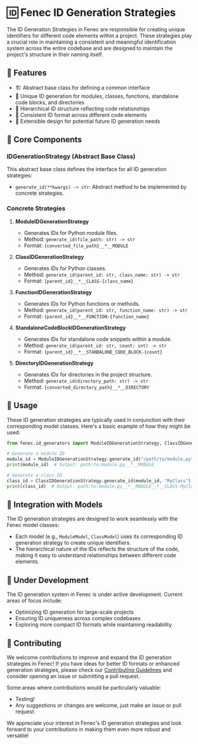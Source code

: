 # 🆔 Fenec ID Generation Strategies

The ID Generation Strategies in Fenec are responsible for creating unique identifiers for different code elements within a project. These strategies play a crucial role in maintaining a consistent and meaningful identification system across the entire codebase and are designed to maintain the project's structure in their naming itself.

## 🌟 Features

-   🏗️ Abstract base class for defining a common interface
-   🔢 Unique ID generation for modules, classes, functions, standalone code blocks, and directories
-   🔗 Hierarchical ID structure reflecting code relationships
-   🔄 Consistent ID format across different code elements
-   🧩 Extensible design for potential future ID generation needs

## 🧩 Core Components

### IDGenerationStrategy (Abstract Base Class)

This abstract base class defines the interface for all ID generation strategies:

-   `generate_id(**kwargs) -> str`: Abstract method to be implemented by concrete strategies.

### Concrete Strategies

1. **ModuleIDGenerationStrategy**

    - Generates IDs for Python module files.
    - Method: `generate_id(file_path: str) -> str`
    - Format: `{converted_file_path}__*__MODULE`

2. **ClassIDGenerationStrategy**

    - Generates IDs for Python classes.
    - Method: `generate_id(parent_id: str, class_name: str) -> str`
    - Format: `{parent_id}__*__CLASS-{class_name}`

3. **FunctionIDGenerationStrategy**

    - Generates IDs for Python functions or methods.
    - Method: `generate_id(parent_id: str, function_name: str) -> str`
    - Format: `{parent_id}__*__FUNCTION-{function_name}`

4. **StandaloneCodeBlockIDGenerationStrategy**

    - Generates IDs for standalone code snippets within a module.
    - Method: `generate_id(parent_id: str, count: int) -> str`
    - Format: `{parent_id}__*__STANDALONE_CODE_BLOCK-{count}`

5. **DirectoryIDGenerationStrategy**
    - Generates IDs for directories in the project structure.
    - Method: `generate_id(directory_path: str) -> str`
    - Format: `{converted_directory_path}__*__DIRECTORY`

## 🚀 Usage

These ID generation strategies are typically used in conjunction with their corresponding model classes. Here's a basic example of how they might be used:

```python
from fenec.id_generators import ModuleIDGenerationStrategy, ClassIDGenerationStrategy

# Generate a module ID
module_id = ModuleIDGenerationStrategy.generate_id("/path/to/module.py")
print(module_id)  # Output: path:to:module.py__*__MODULE

# Generate a class ID
class_id = ClassIDGenerationStrategy.generate_id(module_id, "MyClass")
print(class_id)  # Output: path:to:module.py__*__MODULE__*__CLASS-MyClass
```

## 🔄 Integration with Models

The ID generation strategies are designed to work seamlessly with the Fenec model classes:

-   Each model (e.g., `ModuleModel`, `ClassModel`) uses its corresponding ID generation strategy to create unique identifiers.
-   The hierarchical nature of the IDs reflects the structure of the code, making it easy to understand relationships between different code elements.

## 🚧 Under Development

The ID generation system in Fenec is under active development. Current areas of focus include:

-   Optimizing ID generation for large-scale projects
-   Ensuring ID uniqueness across complex codebases
-   Exploring more compact ID formats while maintaining readability

## 🤝 Contributing

We welcome contributions to improve and expand the ID generation strategies in Fenec! If you have ideas for better ID formats or enhanced generation strategies, please check our [Contributing Guidelines](../../CONTRIBUTING.md) and consider opening an issue or submitting a pull request.

Some areas where contributions would be particularly valuable:

-   Testing!
-   Any suggestions or changes are welcome, just make an issue or pull request.

We appreciate your interest in Fenec's ID generation strategies and look forward to your contributions in making them even more robust and versatile!
